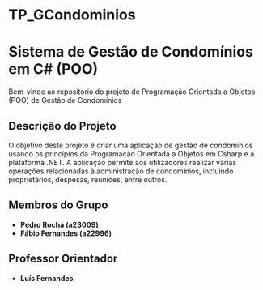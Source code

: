 # TP_GCondominios
# Sistema de Gestão de Condomínios em C# (POO)

Bem-vindo ao repositório do projeto de Programação Orientada a Objetos (POO) de Gestão de Condomínios

## Descrição do Projeto

O objetivo deste projeto é criar uma aplicação de gestão de condomínios usando os princípios da Programação Orientada a Objetos em Csharp e a plataforma .NET. A aplicação permite aos utilizadores realizar várias operações relacionadas à administração de condomínios, incluindo proprietários, despesas, reuniões, entre outros.

## Membros do Grupo

- **Pedro Rocha (a23009)**
- **Fábio Fernandes (a22996)**

## Professor Orientador

- **Luís Fernandes**
